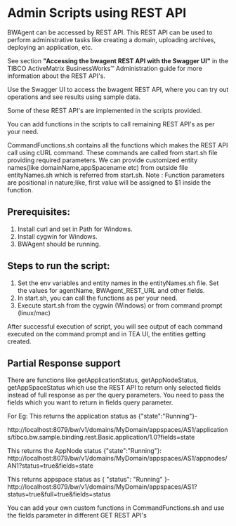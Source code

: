 # Admin Scripts using REST API

BWAgent can be accessed by REST API. This REST API can be used to perform administrative tasks like creating a domain, uploading archives, deploying an application, etc.

See section **"Accessing the bwagent REST API with the Swagger UI"** in the TIBCO ActiveMatrix BusinessWorks™ Administration guide for more information about the REST API's.

Use the Swagger UI to access the bwagent REST API, where you can try out operations and see results using sample data. 

Some of these REST API's are implemented in the scripts provided.

You can add functions in the scripts to call remaining REST API's as per your need.

CommandFunctions.sh contains all the functions which makes the REST API call using cURL command.
These commands are called from start.sh file providing required parameters.
We can provide customized entity names(like domainName,appSpacename etc) from outside file entityNames.sh which is referred from start.sh. 
Note : Function parameters are positional in nature;like, first value will be assigned to $1 inside the function.

## Prerequisites:

1. Install curl and set in Path for Windows.
2. Install cygwin for Windows.
3. BWAgent should be running.

## Steps to run the script:

1. Set the env variables and entity names in the entityNames.sh file. Set the values for agentName, BWAgent_REST_URL and other fields.
2. In start.sh, you can call the functions as per your need.
3. Execute start.sh from the cygwin (Windows) or from command prompt (linux/mac)

After successful execution of script, you will see output of each command executed on the command prompt and in TEA UI, the entities getting created.

## Partial Response support

There are functions like getApplicationStatus, getAppNodeStatus, getAppSpaceStatus which use the REST API to return only selected fields instead of full response as per the query parameters.
You need to pass the fields which you want to return in fields query parameter.

For Eg:
This returns the application status as {"state":"Running"}-

http://localhost:8079/bw/v1/domains/MyDomain/appspaces/AS1/applications/tibco.bw.sample.binding.rest.Basic.application/1.0?fields=state


This returns the AppNode status {"state":"Running"}:
http://localhost:8079/bw/v1/domains/MyDomain/appspaces/AS1/appnodes/AN1?status=true&fields=state


This returns appspace status as { "status": "Running" }-
http://localhost:8079/bw/v1/domains/MyDomain/appspaces/AS1?status=true&full=true&fields=status

You can add your own custom functions in CommandFunctions.sh and use the fields parameter in different GET REST API's





